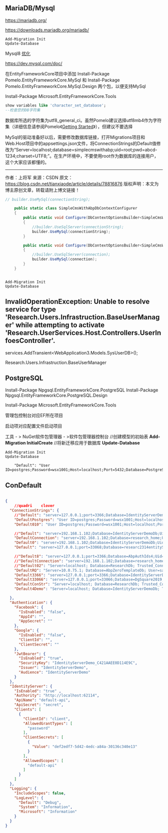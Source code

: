 



##	MariaDB/Mysql

https://mariadb.org/

https://downloads.mariadb.org/mariadb/



```
Add-Migration Init
Update-Database
```



Mysql8 [优化](https://dev.mysql.com/doc/refman/8.0/en/optimization.html)

https://dev.mysql.com/doc/

在EntityFrameworkCore项目中添加 
Install-Package Pomelo.EntityFrameworkCore.MySql	和 
Install-Package Pomelo.EntityFrameworkCore.MySql.Design		两个包，以便支持MySql

Install-Package Microsoft.EntityFrameworkCore.Tools

```sql
show variables like 'character_set_database';
--检查您的DB字符集
```



数据库所选的字符集为utf8_general_ci。虽然Pomelo建议选择utf8mb4作为字符集（详细信息请参阅Pomelo《[Getting Started](https://github.com/PomeloFoundation/Pomelo.EntityFrameworkCore.MySql#getting-started)》），但建议不要选择

MySql的驱动准备好以后，需要修改数据库链接，打开Migrations项目和Web.Host项目中的appsettings.json文件，将ConnectionStrings的Default值修改为“Server=localhost;database=simplecmswithabp;uid=root;pwd=abcd-1234;charset=UTF8;”。在生产环境中，不要使用root作为数据库的连接用户，这个大家应该都懂的。

---------------------
作者：上将军 
来源：CSDN 
原文：https://blog.csdn.net/tianxiaode/article/details/78816876 
版权声明：本文为博主原创文章，转载请附上博文链接！

```csharp
// builder.UseMySql(connectionString);      

    public static class SimpleCmsWithAbpDbContextConfigurer
    {
        public static void Configure(DbContextOptionsBuilder<SimpleCmsWithAbpDbContext> builder, string connectionString)
        {
            //builder.UseSqlServer(connectionString);
            builder.UseMySql(connectionString);           
        }

        public static void Configure(DbContextOptionsBuilder<SimpleCmsWithAbpDbContext> builder, DbConnection connection)
        {
            //builder.UseSqlServer(connection);
            builder.UseMySql(connection);
        }
    }



```



```
Add-Migration Init
Update-Database
```

## InvalidOperationException: Unable to resolve  service for type 'Research.Users.Infrastruction.BaseUserManager' while  attempting to activate  'Research.UserServices.Host.Controllers.UserInfoesController'.

services.AddTransient<WebApplication3.Models.SysUserDB>();



Research.Users.Infrastruction.BaseUserManager

##	PostgreSQL

Install-Package Npgsql.EntityFrameworkCore.PostgreSQL
Install-Package Npgsql.EntityFrameworkCore.PostgreSQL.Design

Install-Package Microsoft.EntityFrameworkCore.Tools

管理包控制台对应EF所在项目

启动项对应配置文件启动项目

工具 - > NuGet软件包管理器 - >软件包管理器控制台 
//创建模型的初始表 
**Add-Migration InitialCreate** 
//将新迁移应用于数据库 
**Update-Database**

```
Add-Migration Init
Update-Database
```

```
    "Default": "User ID=postgres;Password=wsx1001;Host=localhost;Port=5432;Database=PostgreSqlResDemoDb;Pooling=true;",

```





## ConDefault

````json

{
    //quadri	clover
  "ConnectionStrings": { 
    //"Default": "server=127.0.0.1;port=3366;Database=IdentityServerDemoDb;Uid=root;Pwd=wsx1001;SslMode=none;Allow User Variables=True", 
    "DefaultPostgres": "User ID=postgres;Password=wsx1001;Host=localhost;Port=5432;Database=IdentityServerDemoDb;Pooling=true;",
    "Default010": "User ID=postgres;Password=wsx1001;Host=localhost;Port=5432;Database=IdentityServerDemoDb;Pooling=true;",

    //"Default": "server=192.168.1.102;Database=IdentityServerDemoDb;Uid=research_home;Pwd=research_home@20190423;SslMode=none;Allow User Variables=True",
    "DefaultConnection": "server=192.168.1.102;Database=research_home;Uid=fooww;Pwd=Fooww_08@2018;SslMode=none;Allow User Variables=True",
    "Default0": "server=192.168.1.102;Database=IdentityServerDemoDb;Uid=research_home;Pwd=research_home@20190423;SslMode=none;Allow User Variables=True",
    "Default": "server=127.0.0.1;port=33068;Database=researc2314entityServer;Uid=root;Pwd=wsx1001;SslMode=none;Allow User Variables=True",

    //"Default8": "server=127.0.0.1;port=3366;Database=AbpAuthIds4;Uid=root;Pwd=wsx1001;SslMode=none;Allow User Variables=True",
    //"DefaultConnection": "server=192.168.1.102;Database=research_home;Uid=fooww;Pwd=Fooww_08@2018;SslMode=none;Allow User Variables=True", 
    //"Default02": "Server=localhost; Database=ResearchDb; Trusted_Connection=True;",  
    "DefaultRQ": "Server=10.0.75.1; Database=AbpZeroTemplateDb; User=sa; Password=123qwe;",
    "Default3366": "server=127.0.0.1;port=3366;Database=IdentityServerDemoDb;Uid=root;Pwd=wsx1001;SslMode=none;Allow User Variables=True",
    "Default33066": "server=127.0.0.1;port=33066;Database=DgSquare2019;Uid=root;Pwd=wsx1001;SslMode=none;Allow User Variables=True",
    "DefaultConStr": "Server=localhost; Database=ResearchDb; Trusted_Connection=True;",
    "Default4Demo": "Server=localhost; Database=IdentityServerDemoDb; Trusted_Connection=True;"

  },
  "Authentication": {
    "Facebook": {
      "IsEnabled": "false",
      "AppId": "",
      "AppSecret": ""
    },
    "Google": {
      "IsEnabled": "false",
      "ClientId": "",
      "ClientSecret": ""
    },
    "JwtBearer": {
      "IsEnabled": "true",
      "SecurityKey": "IdentityServerDemo_C421AAEE0D114E9C",
      "Issuer": "IdentityServerDemo",
      "Audience": "IdentityServerDemo"
    }
  },
  "IdentityServer": {
    "IsEnabled": "true" ,
    "Authority": "http://localhost:62114",
    "ApiName": "default-api",
    "ApiSecret": "secret",
    "Clients": [
      {
        "ClientId": "client",
        "AllowedGrantTypes": [
          "password"
        ],
        "ClientSecrets": [
          {
            "Value": "def2edf7-5d42-4edc-a84a-30136c340e13"
          }
        ],
        "AllowedScopes": [
          "default-api"
        ]
      }
    ]
  },
  "Logging": {
    "IncludeScopes": false,
    "LogLevel": {
      "Default": "Debug",
      "System": "Information",
      "Microsoft": "Information"
    }
  }
}




````

